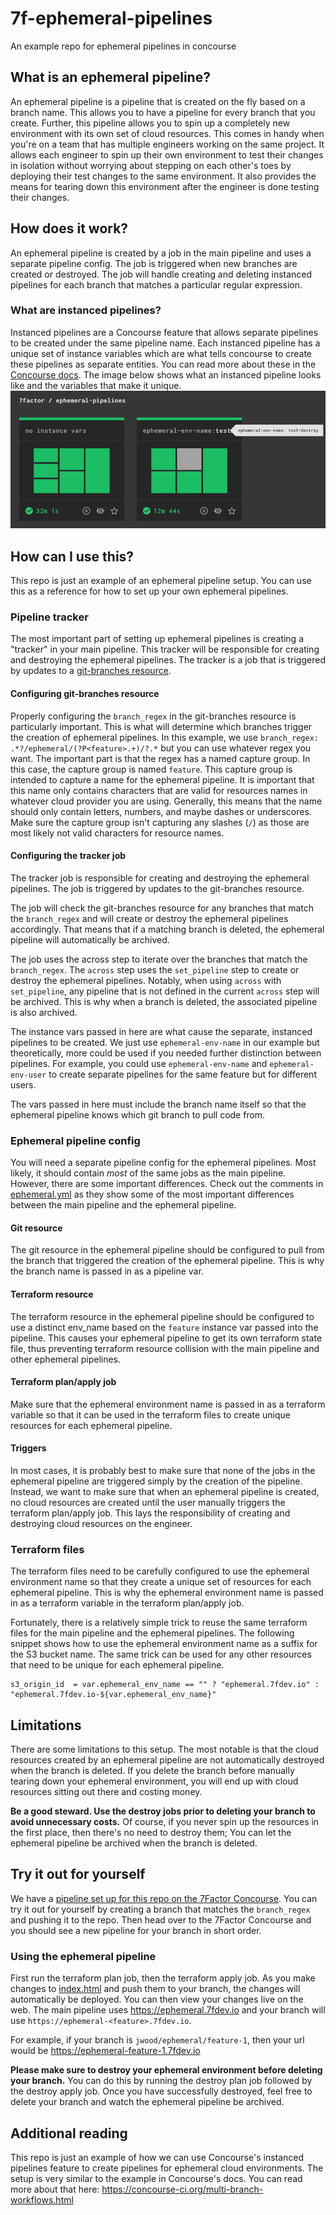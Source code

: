 # 7f-ephemeral-pipelines
An example repo for ephemeral pipelines in concourse 

## What is an ephemeral pipeline?
An ephemeral pipeline is a pipeline that is created on the fly based on a branch name. This allows you to have a 
pipeline for every branch that you create. Further, this pipeline allows you to spin up a completely new environment 
with its own set of cloud resources. This comes in handy when you're on a team that has multiple engineers working on 
the same project. It allows each engineer to spin up their own environment to test their changes in isolation without 
worrying about stepping on each other's toes by deploying their test changes to the same environment. It also provides 
the means for tearing down this environment after the engineer is done testing their changes. 

## How does it work?
An ephemeral pipeline is created by a job in the main pipeline and uses a separate pipeline config. The job is 
triggered when new branches are created or destroyed. The job will handle creating and deleting instanced pipelines for 
each branch that matches a particular regular expression. 

### What are instanced pipelines?
Instanced pipelines are a Concourse feature that allows separate pipelines to be created under the same pipeline name. 
Each instanced pipeline has a unique set of instance variables which are what tells concourse to create these pipelines 
as separate entities. You can read more about these in the 
[Concourse docs](https://concourse-ci.org/instanced-pipelines.html). The image below shows what an instanced pipeline 
looks like and the variables that make it unique. 
![This shows what an instanced pipeline looks like living along side the primary, non-instanced pipeline.](assets%2Finstanced-pipelines.png "Instanced Pipelines Example")

## How can I use this?
This repo is just an example of an ephemeral pipeline setup. You can use this as a reference for how to set up your own 
ephemeral pipelines. 

### Pipeline tracker
The most important part of setting up ephemeral pipelines is creating a "tracker" in your main pipeline. This tracker 
will be responsible for creating and destroying the ephemeral pipelines. The tracker is a job that is triggered by 
updates to a [git-branches resource](https://github.com/aoldershaw/git-branches-resource). 

#### Configuring git-branches resource
Properly configuring the `branch_regex` in the git-branches resource is particularly important. This is what will 
determine which branches trigger the creation of ephemeral pipelines. In this example, we use 
`branch_regex: .*?/ephemeral/(?P<feature>.+)/?.*` but you can use whatever regex you want. The important part is that 
the regex has a named capture group. In this case, the capture group is named `feature`. This capture group is intended 
to capture a name for the ephemeral pipeline. It is important that this name only contains characters that are valid 
for resources names in whatever cloud provider you are using. Generally, this means that the name should only contain 
letters, numbers, and maybe dashes or underscores. Make sure the capture group isn't capturing any slashes (`/`) as 
those are most likely not valid characters for resource names. 

#### Configuring the tracker job
The tracker job is responsible for creating and destroying the ephemeral pipelines. The job is triggered by updates to 
the git-branches resource. 

The job will check the git-branches resource for any branches that match the `branch_regex` and will create or destroy 
the ephemeral pipelines accordingly. That means that if a matching branch is deleted, the ephemeral pipeline will 
automatically be archived. 

The job uses the across step to iterate over the branches that match the `branch_regex`. The `across` step uses the
`set_pipeline` step to create or destroy the ephemeral pipelines. Notably, when using `across` with `set_pipeline`, any 
pipeline that is not defined in the current `across` step will be archived. This is why when a branch is deleted, the 
associated pipeline is also archived. 

The instance vars passed in here are what cause the separate, instanced pipelines to be created. We just use 
`ephemeral-env-name` in our example but theoretically, more could be used if you needed further distinction between 
pipelines. For example, you could use `ephemeral-env-name` and `ephemeral-env-user` to create separate pipelines for 
the same feature but for different users. 

The vars passed in here must include the branch name itself so that the ephemeral pipeline knows which git branch to 
pull code from. 

### Ephemeral pipeline config
You will need a separate pipeline config for the ephemeral pipelines. Most likely, it should contain _most_ of the same 
jobs as the main pipeline. However, there are some important differences. Check out the comments in 
[ephemeral.yml](ci/ephemeral.yml) as they show some of the most important differences between the main pipeline and the 
ephemeral pipeline. 

#### Git resource
The git resource in the ephemeral pipeline should be configured to pull from the branch that triggered the creation of 
the ephemeral pipeline. This is why the branch name is passed in as a pipeline var. 

#### Terraform resource
The terraform resource in the ephemeral pipeline should be configured to use a distinct env_name based on the `feature` 
instance var passed into the pipeline. This causes your ephemeral pipeline to get its own terraform state file, thus 
preventing terraform resource collision with the main pipeline and other ephemeral pipelines. 

#### Terraform plan/apply job
Make sure that the ephemeral environment name is passed in as a terraform variable so that it can be used in the 
terraform files to create unique resources for each ephemeral pipeline. 

#### Triggers
In most cases, it is probably best to make sure that none of the jobs in the ephemeral pipeline are triggered simply by 
the creation of the pipeline. Instead, we want to make sure that when an ephemeral pipeline is created, no cloud 
resources are created until the user manually triggers the terraform plan/apply job. This lays the responsibility of 
creating and destroying cloud resources on the engineer. 

### Terraform files
The terraform files need to be carefully configured to use the ephemeral environment name so that they create a unique 
set of resources for each ephemeral pipeline. This is why the ephemeral environment name is passed in as a terraform 
variable in the terraform plan/apply job. 

Fortunately, there is a relatively simple trick to reuse the same terraform files for the main pipeline and the 
ephemeral pipelines. The following snippet shows how to use the ephemeral environment name as a suffix for the S3 
bucket name. The same trick can be used for any other resources that need to be unique for each ephemeral pipeline.
```hcl-terraform
s3_origin_id  = var.ephemeral_env_name == "" ? "ephemeral.7fdev.io" : "ephemeral.7fdev.io-${var.ephemeral_env_name}"
```

## Limitations
There are some limitations to this setup. The most notable is that the cloud resources created by an ephemeral pipeline 
are not automatically destroyed when the branch is deleted. If you delete the branch before manually tearing down your 
ephemeral environment, you will end up with cloud resources sitting out there and costing money. 

**Be a good steward. Use the destroy jobs prior to deleting your branch to avoid unnecessary costs.** Of course, if you 
never spin up the resources in the first place, then there's no need to destroy them; You can let the ephemeral 
pipeline be archived when the branch is deleted. 

## Try it out for yourself
We have a 
[pipeline set up for this repo on the 7Factor Concourse](https://ci.7fdev.io/?search=team%3A%227factor%22%20group%3A%22ephemeral-pipelines%22). 
You can try it out for yourself by creating a branch that matches the `branch_regex` and pushing it to the repo. Then 
head over to the 7Factor Concourse and you should see a new pipeline for your branch in short order. 

### Using the ephemeral pipeline
First run the terraform plan job, then the terraform apply job. As you make changes to [index.html](src/index.html) and 
push them to your branch, the changes will automatically be deployed. You can then view your changes live on the web. 
The main pipeline uses https://ephemeral.7fdev.io and your branch will use `https://ephemeral-<feature>.7fdev.io`. 

For example, if your branch is `jwood/ephemeral/feature-1`, then your url would be https://ephemeral-feature-1.7fdev.io 

**Please make sure to destroy your ephemeral environment before deleting your branch.** You can do this by running the 
destroy plan job followed by the destroy apply job. Once you have successfully destroyed, feel free to delete your 
branch and watch the ephemeral pipeline be archived. 


## Additional reading
This repo is just an example of how we can use Concourse's instanced pipelines feature to create pipelines for 
ephemeral cloud environments. The setup is very similar to the example in Concourse's docs. You can read more about 
that here: https://concourse-ci.org/multi-branch-workflows.html 
